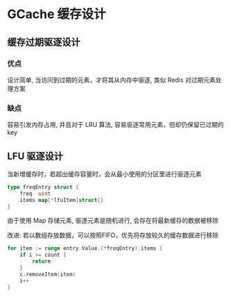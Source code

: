 # GCache 缓存设计

## 缓存过期驱逐设计

### 优点

设计简单, 当访问到过期的元素，才将其从内存中驱逐, 类似 Redis 对过期元素处理方案

### 缺点

容易引发内存占用, 并且对于 LRU 算法, 容易驱逐常用元素，但却仍保留已过期的 key

## LFU 驱逐设计

当新增缓存时，若超出缓存容量时，会从最小使用的分区里进行驱逐元素

```go
type freqEntry struct {
	freq  uint
	items map[*lfuItem]struct{}
}
```

由于使用 Map 存储元素, 驱逐元素是随机进行, 会存在将最新缓存的数据被移除


改进: 若以数组存放数据，可以按照FIFO，优先将存放较久的缓存数据进行移除

```go
for item := range entry.Value.(*freqEntry).items {
    if i >= count {
        return
    }
    c.removeItem(item)
    i++
}
```
